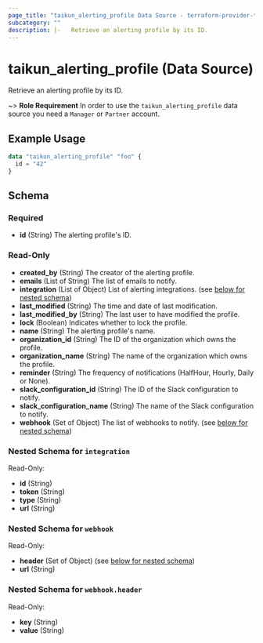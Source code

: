 ```yaml
---
page_title: "taikun_alerting_profile Data Source - terraform-provider-taikun"
subcategory: ""
description: |-   Retrieve an alerting profile by its ID.
---
```


# taikun_alerting_profile (Data Source)

Retrieve an alerting profile by its ID.

~> **Role Requirement** In order to use the `taikun_alerting_profile` data source you need a `Manager` or `Partner` account.

## Example Usage

```terraform
data "taikun_alerting_profile" "foo" {
  id = "42"
}
```

<!-- schema generated by tfplugindocs -->
## Schema

### Required

- **id** (String) The alerting profile's ID.

### Read-Only

- **created_by** (String) The creator of the alerting profile.
- **emails** (List of String) The list of emails to notify.
- **integration** (List of Object) List of alerting integrations. (see [below for nested schema](#nestedatt--integration))
- **last_modified** (String) The time and date of last modification.
- **last_modified_by** (String) The last user to have modified the profile.
- **lock** (Boolean) Indicates whether to lock the profile.
- **name** (String) The alerting profile's name.
- **organization_id** (String) The ID of the organization which owns the profile.
- **organization_name** (String) The name of the organization which owns the profile.
- **reminder** (String) The frequency of notifications (HalfHour, Hourly, Daily or None).
- **slack_configuration_id** (String) The ID of the Slack configuration to notify.
- **slack_configuration_name** (String) The name of the Slack configuration to notify.
- **webhook** (Set of Object) The list of webhooks to notify. (see [below for nested schema](#nestedatt--webhook))

<a id="nestedatt--integration"></a>
### Nested Schema for `integration`

Read-Only:

- **id** (String)
- **token** (String)
- **type** (String)
- **url** (String)


<a id="nestedatt--webhook"></a>
### Nested Schema for `webhook`

Read-Only:

- **header** (Set of Object) (see [below for nested schema](#nestedobjatt--webhook--header))
- **url** (String)

<a id="nestedobjatt--webhook--header"></a>
### Nested Schema for `webhook.header`

Read-Only:

- **key** (String)
- **value** (String)


